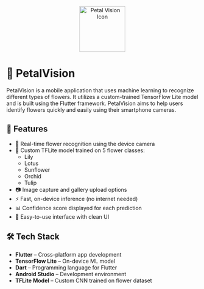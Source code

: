 <p align="center">
  <img src="https://raw.githubusercontent.com/yourusername/petal_vision/main/assets/icon.png" width="120" alt="Petal Vision Icon">
</p>

# 🌸 PetalVision

PetalVision is a mobile application that uses machine learning to recognize different types of flowers. It utilizes a custom-trained TensorFlow Lite model and is built using the Flutter framework. PetalVision aims to help users identify flowers quickly and easily using their smartphone cameras.

## 📱 Features

- 🌼 Real-time flower recognition using the device camera
- 🧠 Custom TFLite model trained on 5 flower classes:
  - Lily
  - Lotus
  - Sunflower
  - Orchid
  - Tulip
- 📷 Image capture and gallery upload options
- ⚡ Fast, on-device inference (no internet needed)
- 📊 Confidence score displayed for each prediction
- 🧩 Easy-to-use interface with clean UI

## 🛠️ Tech Stack

- **Flutter** – Cross-platform app development
- **TensorFlow Lite** – On-device ML model
- **Dart** – Programming language for Flutter
- **Android Studio** – Development environment
- **TFLite Model** – Custom CNN trained on flower dataset




